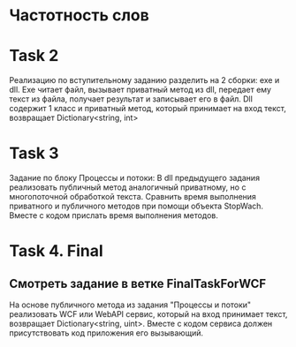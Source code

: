 # Частотность слов
# Task 2
Реализацию по вступительному заданию разделить на 2 сборки: exe и dll. Exe читает файл, вызывает приватный метод из dll, передает ему текст из файла, получает результат и записывает его в файл. Dll содержит 1 класс и приватный метод, который принимает на вход текст, возвращает Dictionary<string, int>
# Task 3
Задание по блоку Процессы и потоки:
В dll предыдущего задания реализовать публичный метод аналогичный приватному, но с многопоточной обработкой текста. Сравнить время выполнения приватного и публичного методов при помощи объекта StopWach. Вместе с кодом прислать время выполнения методов.
# Task 4. Final
## Смотреть задание в ветке FinalTaskForWCF
На основе публичного метода из задания "Процессы и потоки" реализовать WCF или WebAPI сервис, который на вход принимает текст, возвращает Dictionary<string, uint>. Вместе с кодом сервиса должен присутствовать код приложения его вызывающий.
